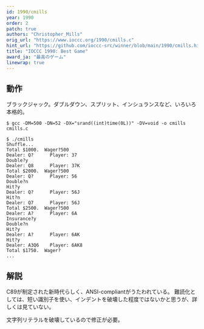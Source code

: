 ```yaml
---
id: 1990/cmills
year: 1990
order: 2
patch: true
authors: "Christopher_Mills"
orig_url: "https://www.ioccc.org/1990/cmills.c"
hint_url: "https://github.com/ioccc-src/winner/blob/main/1990/cmills.hint"
title: "IOCCC 1990: Best Game"
award_ja: "最高のゲーム"
linewrap: true
---
```


## 動作

ブラックジャック。ダブルダウン、スプリット、インシュランスなど、いろいろ本格的。

```
$ gcc -DM=500 -DN=52 -DX="srand((int)time(0L))" -DV=void -o cmills cmills.c

$ ./cmills
Shuffle...
Total $1000.  Wager?500
Dealer: Q?      Player: 37
Double?y
Dealer: Q8      Player: 37K
Total $2000.  Wager?500
Dealer: Q?      Player: 56
Double?n
Hit?y
Dealer: Q?      Player: 56J
Hit?n
Dealer: Q7      Player: 56J
Total $2500.  Wager?500
Dealer: A?      Player: 6A
Insurance?y
Double?n
Hit?y
Dealer: A?      Player: 6AK
Hit?y
Dealer: A3Q6    Player: 6AK8
Total $1750.  Wager?
...
```

## 解説

C89が制定された新時代らしく、ANSI-compliantがうたわれている。
難読化としては、短い識別子を使い、インデントを破壊した程度ではないかと思うが、詳しくは見ていない。

文字列リテラルを破壊しているので修正が必要。
